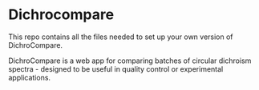 # Dichrocompare

This repo contains all the files needed to set up your own version of DichroCompare.

DichroCompare is a web app for comparing batches of circular dichroism spectra - designed to be useful in quality control or experimental applications.

